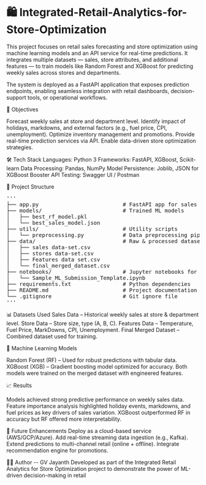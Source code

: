 # 🛍️ Integrated-Retail-Analytics-for-Store-Optimization
This project focuses on retail sales forecasting and store optimization using machine learning models and an API service for real-time predictions. It integrates multiple datasets — sales, store attributes, and additional features — to train models like Random Forest and XGBoost for predicting weekly sales across stores and departments.

The system is deployed as a FastAPI application that exposes prediction endpoints, enabling seamless integration with retail dashboards, decision-support tools, or operational workflows.

🎯 Objectives

Forecast weekly sales at store and department level.
Identify impact of holidays, markdowns, and external factors (e.g., fuel price, CPI, unemployment).
Optimize inventory management and promotions.
Provide real-time prediction services via API.
Enable data-driven store optimization strategies.

🛠️ Tech Stack
Languages: Python 3
Frameworks: FastAPI, XGBoost, Scikit-learn
Data Processing: Pandas, NumPy
Model Persistence: Joblib, JSON for XGBoost Booster
API Testing: Swagger UI / Postman

📂 Project Structure
<pre>'''
├── app.py                          # FastAPI app for sales forecasting
├── models/                         # Trained ML models
│   ├── best_rf_model.pkl
│   └── best_sales_model.json
├── utils/                          # Utility scripts
│   └── preprocessing.py            # Data preprocessing pipeline
├── data/                           # Raw & processed datasets
│   ├── sales data-set.csv
│   ├── stores data-set.csv
│   ├── Features data set.csv
│   └── final_merged_dataset.csv
├── notebooks/                      # Jupyter notebooks for experiments
│   └── Sample_ML_Submission_Template.ipynb
├── requirements.txt                # Python dependencies
├── README.md                       # Project documentation
└── .gitignore                      # Git ignore file
'''</pre>
  
📊 Datasets Used
Sales Data – Historical weekly sales at store & department level.
Store Data – Store size, type (A, B, C).
Features Data – Temperature, Fuel Price, MarkDowns, CPI, Unemployment.
Final Merged Dataset – Combined dataset used for training.

🤖 Machine Learning Models

Random Forest (RF) – Used for robust predictions with tabular data.
XGBoost (XGB) – Gradient boosting model optimized for accuracy.
Both models were trained on the merged dataset with engineered features.

📈 Results

Models achieved strong predictive performance on weekly sales data.
Feature importance analysis highlighted holiday events, markdowns, and fuel prices as key drivers of sales variation.
XGBoost outperformed RF in accuracy but RF offered more interpretability.

🔮 Future Enhancements
Deploy as a cloud-based service (AWS/GCP/Azure).
Add real-time streaming data ingestion (e.g., Kafka).
Extend predictions to multi-channel retail (online + offline).
Integrate recommendation engine for promotions.

👨‍💻 Author -- GV Jayanth
Developed as part of the Integrated Retail Analytics for Store Optimization project to demonstrate the power of ML-driven decision-making in retail
